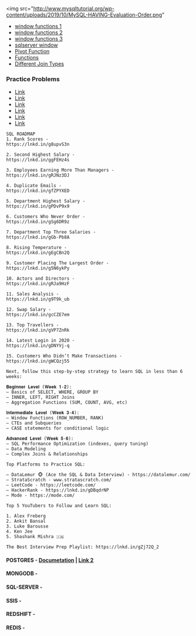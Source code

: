 

<img src="http://www.mysqltutorial.org/wp-content/uploads/2019/10/MySQL-HAVING-Evaluation-Order.png" </img>


* [window functions 1](https://learnsql.com/blog/sql-window-functions-examples/)
* [window functions 2](https://towardsdatascience.com/intro-to-window-functions-in-sql-23ecdc7c1ceb)
* [window functions 3](https://learnsql.com/blog/sql-window-functions-examples/)
* [sqlserver window](https://www.sqlservertutorial.net/sql-server-window-functions/)
* [ Pivot Function ](https://codingsight.com/pivot-tables-in-mysql/)
* [Functions](https://www.w3resource.com/mysql/mysql-functions-and-operators.php)
* [ Different Join Types](https://miro.medium.com/max/966/0*Mu_d-mJMmaVX-j0P)


### Practice Problems
* [Link](https://www.interviewbit.com/sql-interview-questions/)
* [Link]( https://www.techbeamers.com/sql-query-questions-answers-for-practice/)
* [Link](https://artoftesting.com/sql-queries-for-interview)
* [Link](https://www.c-sharpcorner.com/article/most-asked-sql-queries-in-interview-questions/)
* [Link](https://www.namastesql.com/coding-problems)
* [Link](https://platform.stratascratch.com/coding?code_type=1)

```
SQL ROADMAP 
1. Rank Scores -
https://lnkd.in/g8upvS3n

2. Second Highest Salary -
https://lnkd.in/ggFEHz4s

3. Employees Earning More Than Managers -
https://lnkd.in/gRJNz3DJ

4. Duplicate Emails -
https://lnkd.in/gfZPYXED

5. Department Highest Salary -
https://lnkd.in/gPDvP9x9

6. Customers Who Never Order -
https://lnkd.in/gSg6DR9z

7. Department Top Three Salaries -
https://lnkd.in/gGb-Pb8A

8. Rising Temperature -
https://lnkd.in/gEgCBn2Q

9. Customer Placing The Largest Order -
https://lnkd.in/g5N6ykPy

10. Actors and Directors -
https://lnkd.in/gRJa9HzF

11. Sales Analysis -
https://lnkd.in/g9T9k_ub

12. Swap Salary -
https://lnkd.in/gcCZE7em

13. Top Travellers -
https://lnkd.in/gVP7ZnRk

14. Latest Login in 2020 -
https://lnkd.in/gDNYVj-q

15. Customers Who Didn’t Make Transactions -
https://lnkd.in/gWCQzj55

Next, follow this step-by-step strategy to learn SQL in less than 6 weeks:

𝐁𝐞𝐠𝐢𝐧𝐧𝐞𝐫 𝐋𝐞𝐯𝐞𝐥 (𝐖𝐞𝐞𝐤 𝟏-𝟐):
— Basics of SELECT, WHERE, GROUP BY
— INNER, LEFT, RIGHT Joins
— Aggregation Functions (SUM, COUNT, AVG, etc)

𝐈𝐧𝐭𝐞𝐫𝐦𝐞𝐝𝐢𝐚𝐭𝐞 𝐋𝐞𝐯𝐞𝐥 (𝐖𝐞𝐞𝐤 𝟑-𝟒):
— Window Functions (ROW_NUMBER, RANK)
— CTEs and Subqueries
— CASE statements for conditional logic

𝐀𝐝𝐯𝐚𝐧𝐜𝐞𝐝 𝐋𝐞𝐯𝐞𝐥 (𝐖𝐞𝐞𝐤 𝟓-𝟔):
— SQL Performance Optimization (indexes, query tuning)
— Data Modeling
— Complex Joins & Relationships

Top Platforms to Practice SQL:

— DataLemur 🐵 (Ace the SQL & Data Interview) - https://datalemur.com/
— StrataScratch - www.stratascratch.com/
— LeetCode - https://leetcode.com/
— HackerRank - https://lnkd.in/gDBqdrNP
— Mode - https://mode.com/

Top 5 YouTubers to Follow and Learn SQL:

1. Alex Freberg
2. Ankit Bansal
3. Luke Barousse
4. Ken Jee
5. Shashank Mishra 🇮🇳

The Best Interview Prep Playlist: https://lnkd.in/gZj72Q_2
```

#### POSTGRES  - [Documetation](https://www.postgresql.org/docs/8.4/index.html) |  [Link 2](https://media.licdn.com/dms/image/v2/D4D22AQF8-yw6fRXhkw/feedshare-shrink_800/feedshare-shrink_800/0/1727379958393?e=1730332800&v=beta&t=1HL65EQbRzfaz9r5kUAUG9FJCTC0zMvQIYURGZO2v3o)
#### MONGODB -
#### SQL-SERVER -
#### SSIS -
#### REDSHIFT -
#### REDIS - 

